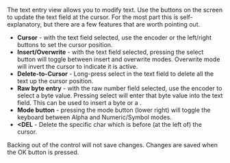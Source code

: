 The text entry view allows you to modify text. Use the buttons on the screen to update the text field at the cursor.
For the most part this is self-explanatory, but there are a few features that are worth pointing out.

* **Cursor** - with the text field selected, use the encoder or the left/right buttons to set the cursor position.
* **Insert/Overwrite** - with the text field selected, pressing the select button will toggle between insert and overwrite modes. Overwrite mode will invert the cursor to indicate it is active.
* **Delete-to-Cursor** - Long-press select in the text field to delete all the text up the cursor position.
* **Raw byte entry** - with the raw number field selected, use the encoder to select a byte value. Pressing select will enter that byte value into the text field. This can be used to insert a <NULL> byte or a <TAB>.
* **Mode button** - pressing the mode button (lower right) will toggle the keyboard between Alpha and Numeric/Symbol modes.
* **<DEL** - Delete the specific char which is before (at the left of) the cursor.

Backing out of the control will not save changes. Changes are saved when the OK button is pressed.